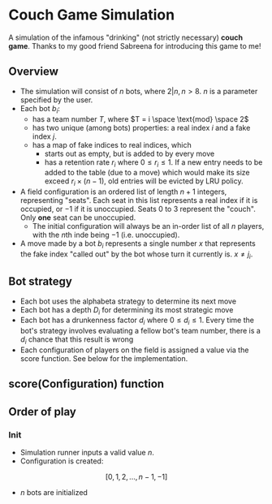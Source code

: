# Couch Game Simulation

A simulation of the infamous "drinking" (not strictly necessary) **couch game**. Thanks to my good friend Sabreena for introducing this game to me!

## Overview

- The simulation will consist of $n$ bots, where $2 | n, n > 8$. $n$ is a parameter specified by the user.
- Each bot $b_i$:
  - has a team number $T$, where $T = i \space \text{mod} \space 2$
  - has two unique (among bots) properties: a real index $i$ and a fake index $j$.
  - has a map of fake indices to real indices, which
    - starts out as empty, but is added to by every move
    - has a retention rate $r_i$ where $0 \leq r_i \leq 1$. If a new entry needs to be added to the table (due to a move) which would make its size exceed $r_i \times (n - 1)$, old entries will be evicted by LRU policy.
- A field configuration is an ordered list of length $n + 1$ integers, representing "seats". Each seat in this list represents a real index if it is occupied, or $-1$ if it is unoccupied. Seats $0$ to $3$ represent the "couch". Only **one** seat can be unoccupied.
  - The initial configuration will always be an in-order list of all $n$ players, with the $n$th inde being $-1$ (i.e. unoccupied).
- A move made by a bot $b_i$ represents a single number $x$ that represents the fake index "called out" by the bot whose turn it currently is. $x \neq j_i$.

## Bot strategy

- Each bot uses the alphabeta strategy to determine its next move
- Each bot has a depth $D_i$ for determining its most strategic move
- Each bot has a drunkenness factor $d_i$ where $0 \leq d_i \leq 1$. Every time the bot's strategy involves evaluating a fellow bot's team number, there is a $d_i$ chance that this result is wrong
- Each configuration of players on the field is assigned a value via the $\text{score}$ function. See below for the implementation.

## $\text{score(Configuration)}$ function

## Order of play

### Init

- Simulation runner inputs a valid value $n$.
- Configuration is created:

$$
[0, 1, 2, ..., n-1, -1]
$$

- $n$ bots are initialized
